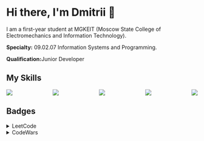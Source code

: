 <body>
  <div>
    <h1>Hi there, I'm Dmitrii 👋</h1>
  </div>
  <div>
    <p>I am a first-year student at MGKEIT (Moscow State College of Electromechanics and Information Technology).</p>
    <p><b>Specialty:</b> 09.02.07 Information Systems and Programming.</p>
    <p><b>Qualification:</b>Junior Developer</p>
  </div>
  <div>
    <h2>My Skills</h2>
    <div style="display: flex; justify-content: space-between; align-items: center;">
      <img src="https://skillicons.dev/icons?i=html"/>
      <img src="https://skillicons.dev/icons?i=css"/>
      <img src="https://skillicons.dev/icons?i=javascript"/>
      <img src="https://skillicons.dev/icons?i=git"/>
      <img src="https://skillicons.dev/icons?i=figma"/>
    </div>
  </div>
  <div>
    <h2>Badges</h2>
      <details>
        <summary>LeetCode</summary>
        <a href="https://leetcode.com/u/qoralgo/">
          <br/>
          <img src="https://leetcard.jacoblin.cool/qoralgo?animation=true&ext=activity" />
        </a>
      </details>      
      <details>
        <summary>CodeWars</summary>
        <a href="https://www.codewars.com/users/qoralgo">
          <br/>
          <img src="https://www.codewars.com/users/qoralgo/badges/large" />
        </a>
      </details>
  </div>
</body>
